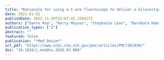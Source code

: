 ```yaml
---
title: "Rationale for using a C-arm fluoroscope to deliver a kilovoltage radiotherapy treatment to COVID-19 patients"
date: 2021-01-01
publishDate: 2022-11-29T15:07:45.159427Z
authors: ["Dante Roa", "Harry Moyses", "Stephanie Leon", "Barabara Hamrick", "Gustavo R. Sarria", "Benjamin Li", "Toshiki Tajima", "Ales Necas", "Carmen Guzman", "Oliver Paucar", "Alberto Gonzales", "Roger Challco", "Modesto Montoya", "Zintia Arqque", "Andres Gonzales", "Jimmy Hernandez"]
publication_types: ["2"]
abstract: ""
featured: false
publication: "*Med Dosim*"
url_pdf: "https://www.ncbi.nlm.nih.gov/pmc/articles/PMC7381930/"
doi: "10.1016/j.meddos.2020.07.008"
---
```


